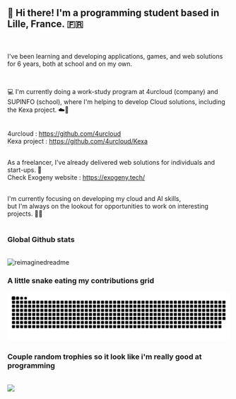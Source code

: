 ## 👋 Hi there! I'm a programming student based in Lille, France. 🇫🇷 
<br/><br/>
I've been learning and developing applications, games, and web solutions for 6 years, both at school and on my own.

<br/>


💻 I'm currently doing a work-study program at 4urcloud (company) and SUPINFO (school), where I'm helping to develop Cloud solutions, including the Kexa project. ☁️🚀
<br/>
<br/>

4urcloud : https://github.com/4urcloud
<br/>
Kexa project : https://github.com/4urcloud/Kexa
<br/>
<br/>

As a freelancer, I've already delivered web solutions for individuals and start-ups. 🌟
<br/>
Check Exogeny website : https://exogeny.tech/
<br/>
<br/>

I'm currently focusing on developing my cloud and AI skills, <br/>
but I'm always on the lookout for opportunities to work on interesting projects. 🔭🌐
<br/>
<br/>

### Global Github stats
<br/>
<img src="https://myreadme.vercel.app/api/embed/aeppling?panels=userstatistics,toprepositories,toplanguages,commitgraph" alt="reimaginedreadme" />

### A little snake eating my contributions grid
<img src="https://raw.githubusercontent.com/aeppling/aeppling/output/github-contribution-grid-snake.svg">


### Couple random trophies so it look like i'm really good at programming
<br/>
<img src="https://github-profile-trophy.vercel.app/?username=aeppling&theme=juicyfresh&no-bg=true" />

<!--
**aeppling/aeppling** is a ✨ _special_ ✨ repository because its `README.md` (this file) appears on your GitHub profile.
Here are some ideas to get you started:

- 🔭 I’m currently working on ...
- 🌱 I’m currently learning ...
- 👯 I’m looking to collaborate on ...
- 🤔 I’m looking for help with ...
- 💬 Ask me about ...
- 📫 How to reach me: ...
- 😄 Pronouns: ...
- ⚡ Fun fact: ...
-->
